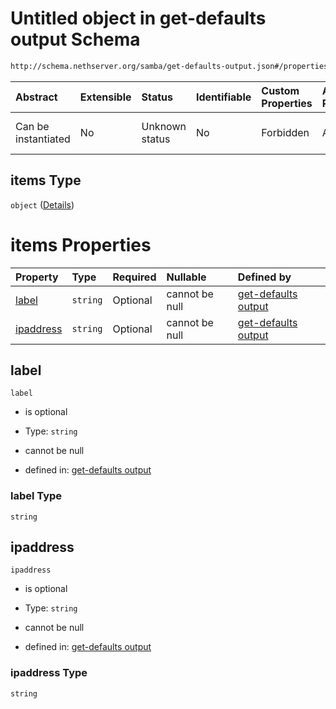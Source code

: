 # Untitled object in get-defaults output Schema

```txt
http://schema.nethserver.org/samba/get-defaults-output.json#/properties/ipaddress_list/items
```



| Abstract            | Extensible | Status         | Identifiable | Custom Properties | Additional Properties | Access Restrictions | Defined In                                                                         |
| :------------------ | :--------- | :------------- | :----------- | :---------------- | :-------------------- | :------------------ | :--------------------------------------------------------------------------------- |
| Can be instantiated | No         | Unknown status | No           | Forbidden         | Allowed               | none                | [get-defaults-output.json*](samba/get-defaults-output.json "open original schema") |

## items Type

`object` ([Details](get-defaults-output-properties-ipaddress_list-items.md))

# items Properties

| Property                | Type     | Required | Nullable       | Defined by                                                                                                                                                                                                             |
| :---------------------- | :------- | :------- | :------------- | :--------------------------------------------------------------------------------------------------------------------------------------------------------------------------------------------------------------------- |
| [label](#label)         | `string` | Optional | cannot be null | [get-defaults output](get-defaults-output-properties-ipaddress_list-items-properties-label.md "http://schema.nethserver.org/samba/get-defaults-output.json#/properties/ipaddress_list/items/properties/label")         |
| [ipaddress](#ipaddress) | `string` | Optional | cannot be null | [get-defaults output](get-defaults-output-properties-ipaddress_list-items-properties-ipaddress.md "http://schema.nethserver.org/samba/get-defaults-output.json#/properties/ipaddress_list/items/properties/ipaddress") |

## label



`label`

*   is optional

*   Type: `string`

*   cannot be null

*   defined in: [get-defaults output](get-defaults-output-properties-ipaddress_list-items-properties-label.md "http://schema.nethserver.org/samba/get-defaults-output.json#/properties/ipaddress_list/items/properties/label")

### label Type

`string`

## ipaddress



`ipaddress`

*   is optional

*   Type: `string`

*   cannot be null

*   defined in: [get-defaults output](get-defaults-output-properties-ipaddress_list-items-properties-ipaddress.md "http://schema.nethserver.org/samba/get-defaults-output.json#/properties/ipaddress_list/items/properties/ipaddress")

### ipaddress Type

`string`
